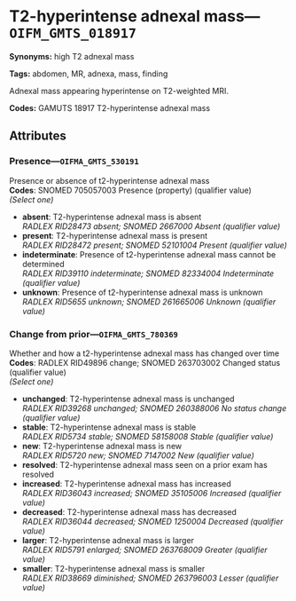 # T2-hyperintense adnexal mass—`OIFM_GMTS_018917`

**Synonyms:** high T2 adnexal mass

**Tags:** abdomen, MR, adnexa, mass, finding

Adnexal mass appearing hyperintense on T2-weighted MRI.

**Codes:** GAMUTS 18917 T2-hyperintense adnexal mass

## Attributes

### Presence—`OIFMA_GMTS_530191`

Presence or absence of t2-hyperintense adnexal mass  
**Codes**: SNOMED 705057003 Presence (property) (qualifier value)  
*(Select one)*

- **absent**: T2-hyperintense adnexal mass is absent  
_RADLEX RID28473 absent; SNOMED 2667000 Absent (qualifier value)_
- **present**: T2-hyperintense adnexal mass is present  
_RADLEX RID28472 present; SNOMED 52101004 Present (qualifier value)_
- **indeterminate**: Presence of t2-hyperintense adnexal mass cannot be determined  
_RADLEX RID39110 indeterminate; SNOMED 82334004 Indeterminate (qualifier value)_
- **unknown**: Presence of t2-hyperintense adnexal mass is unknown  
_RADLEX RID5655 unknown; SNOMED 261665006 Unknown (qualifier value)_

### Change from prior—`OIFMA_GMTS_780369`

Whether and how a t2-hyperintense adnexal mass has changed over time  
**Codes**: RADLEX RID49896 change; SNOMED 263703002 Changed status (qualifier value)  
*(Select one)*

- **unchanged**: T2-hyperintense adnexal mass is unchanged  
_RADLEX RID39268 unchanged; SNOMED 260388006 No status change (qualifier value)_
- **stable**: T2-hyperintense adnexal mass is stable  
_RADLEX RID5734 stable; SNOMED 58158008 Stable (qualifier value)_
- **new**: T2-hyperintense adnexal mass is new  
_RADLEX RID5720 new; SNOMED 7147002 New (qualifier value)_
- **resolved**: T2-hyperintense adnexal mass seen on a prior exam has resolved  
- **increased**: T2-hyperintense adnexal mass has increased  
_RADLEX RID36043 increased; SNOMED 35105006 Increased (qualifier value)_
- **decreased**: T2-hyperintense adnexal mass has decreased  
_RADLEX RID36044 decreased; SNOMED 1250004 Decreased (qualifier value)_
- **larger**: T2-hyperintense adnexal mass is larger  
_RADLEX RID5791 enlarged; SNOMED 263768009 Greater (qualifier value)_
- **smaller**: T2-hyperintense adnexal mass is smaller  
_RADLEX RID38669 diminished; SNOMED 263796003 Lesser (qualifier value)_
